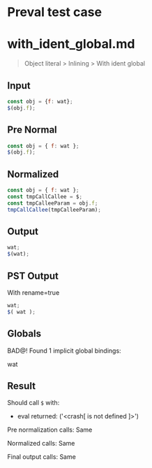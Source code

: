# Preval test case

# with_ident_global.md

> Object literal > Inlining > With ident global
>
>

## Input

`````js filename=intro
const obj = {f: wat};
$(obj.f);
`````

## Pre Normal


`````js filename=intro
const obj = { f: wat };
$(obj.f);
`````

## Normalized


`````js filename=intro
const obj = { f: wat };
const tmpCallCallee = $;
const tmpCalleeParam = obj.f;
tmpCallCallee(tmpCalleeParam);
`````

## Output


`````js filename=intro
wat;
$(wat);
`````

## PST Output

With rename=true

`````js filename=intro
wat;
$( wat );
`````

## Globals

BAD@! Found 1 implicit global bindings:

wat

## Result

Should call `$` with:
 - eval returned: ('<crash[ <ref> is not defined ]>')

Pre normalization calls: Same

Normalized calls: Same

Final output calls: Same
